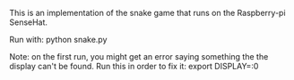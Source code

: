 This is an implementation of the snake game that runs on the Raspberry-pi SenseHat.

Run with: python snake.py

Note: on the first run, you might get an error saying something the the display can't be found. Run this in order to fix it: 
export DISPLAY=:0
